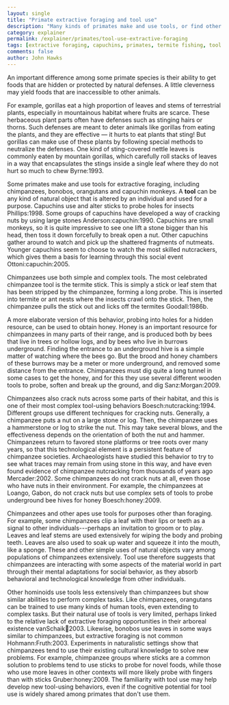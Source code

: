 ```yaml
---
layout: single 
title: "Primate extractive foraging and tool use" 
description: "Many kinds of primates make and use tools, or find other ways to defeat the natural defenses of their foods." 
category: explainer
permalink: /explainer/primates/tool-use-extractive-foraging
tags: [extractive foraging, capuchins, primates, termite fishing, tool use, behavior, chimpanzees, learning, social learning, tool, culture, social learning] 
comments: false 
author: John Hawks 
---
```


An important difference among some primate species is their ability to get foods that are hidden or protected by natural defenses. A little cleverness may yield foods that are inaccessible to other animals. 

For example, gorillas eat a high proportion of leaves and stems of terrestrial plants, especially in mountainous habitat where fruits are scarce. These herbaceous plant parts often have defenses such as stinging hairs or thorns. Such defenses are meant to deter animals like gorillas from eating the plants, and they are effective &mdash; it hurts to eat plants that sting! But gorillas can make use of these plants by following special methods to neutralize the defenses. One kind of sting-covered nettle leaves is commonly eaten by mountain gorillas, which carefully roll stacks of leaves in a way that encapsulates the stings inside a single leaf where they do not hurt so much to chew <bib>Byrne:1993</bib>. 

Some primates make and use tools for extractive foraging, including chimpanzees, bonobos, orangutans and capuchin monkeys. A <strong>tool</strong> can be any kind of natural object that is altered by an individual and used for a purpose. Capuchins use and alter sticks to probe holes for insects <bib>Phillips:1998</bib>. Some groups of capuchins have developed a way of cracking nuts by using large stones <bib>Anderson:capuchin:1990</bib>. Capuchins are small monkeys, so it is quite impressive to see one lift a stone bigger than his head, then toss it down forcefully to break open a nut. Other capuchins gather around to watch and pick up the shattered fragments of nutmeats. Younger capuchins seem to choose to watch the most skilled nutcrackers, which gives them a basis for learning through this social event <bib>Ottoni:capuchin:2005</bib>. 


Chimpanzees use both simple and complex tools. The most celebrated chimpanzee tool is the termite stick. This is simply a stick or leaf stem that has been stripped by the chimpanzee, forming a long probe. This is inserted into termite or ant nests where the insects crawl onto the stick. Then, the chimpanzee pulls the stick out and licks off the termites <bib>Goodall:1986b</bib>. 

A more elaborate version of this behavior, probing into holes for a hidden resource, can be used to obtain honey. Honey is an important resource for chimpanzees in many parts of their range, and is produced both by bees that live in trees or hollow logs, and by bees who live in burrows underground. Finding the entrance to an underground hive is a simple matter of watching where the bees go. But the brood and honey chambers of these burrows may be a meter or more underground, and removed some distance from the entrance. Chimpanzees must dig quite a long tunnel in some cases to get the honey, and for this they use several different wooden tools to probe, soften and break up the ground, and dig <bib>Sanz:Morgan:2009</bib>. 


Chimpanzees also crack nuts across some parts of their habitat, and this is one of their most complex tool-using behaviors <bib>Boesch:nutcracking:1994</bib>. Different groups use different techniques for cracking nuts. Generally, a chimpanzee puts a nut on a large stone or log. Then, the chimpanzee uses a hammerstone or log to strike the nut. This may take several blows, and the effectiveness depends on the orientation of both the nut and hammer. Chimpanzees return to favored stone platforms or tree roots over many years, so that this technological element is a persistent feature of chimpanzee societies. Archaeologists have studied this behavior to try to see what traces may remain from using stone in this way, and have even found evidence of chimpanzee nutcracking from thousands of years ago <bib>Mercader:2002</bib>. Some chimpanzees do not crack nuts at all, even those who have nuts in their environment. For example, the chimpanzees at Loango, Gabon, do not crack nuts but use complex sets of tools to probe underground bee hives for honey <bib>Boesch:honey:2009</bib>. 


Chimpanzees and other apes use tools for purposes other than foraging. For example, some chimpanzees clip a leaf with their lips or teeth as a signal to other individuals---perhaps an invitation to groom or to play. Leaves and leaf stems are used extensively for wiping the body and probing teeth. Leaves are also used to soak up water and squeeze it into the mouth, like a sponge. These and other simple uses of natural objects vary among populations of chimpanzees extensively. Tool use therefore suggests that chimpanzees are interacting with some aspects of the material world in part through their mental adaptations for social behavior, as they absorb behavioral and technological knowledge from other individuals. 

Other hominoids use tools less extensively than chimpanzees but show similar abilities to perform complex tasks. Like chimpanzees, orangutans can be trained to use many kinds of human tools, even extending to complex tasks. But their natural use of tools is very limited, perhaps linked to the relative lack of extractive foraging opportunities in their arboreal existence <bib>vanSchaik:orangutan:2003</bib>. Likewise, bonobos use leaves in some ways similar to chimpanzees, but extractive foraging is not common <bib>Hohmann:Fruth:2003</bib>. Experiments in naturalistic settings show that chimpanzees tend to use their existing cultural knowledge to solve new problems. For example, chimpanzee groups where sticks are a common solution to problems tend to use sticks to probe for novel foods, while those who use more leaves in other contexts will more likely probe with fingers than with sticks <bib>Gruber:honey:2009</bib>. The familiarity with tool use may help develop new tool-using behaviors, even if the cognitive potential for tool use is widely shared among primates that don't use them. 


